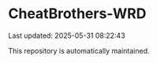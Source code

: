 # CheatBrothers-WRD

Last updated: 2025-05-31 08:22:43

This repository is automatically maintained.
